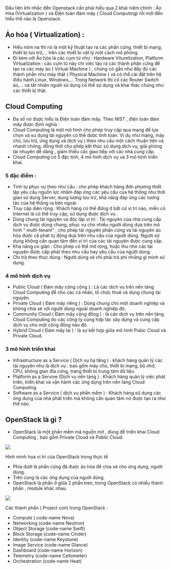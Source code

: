 
  Đầu tiên khi nhắc đền Openstack cần phải hiểu qua 2 khái niệm chính : Ảo Hóa (Virtualization ) và Điện toán đám mây ( Cloud Computing) rồi mới đến hiểu thế nào là Openstack.

## Ảo hóa ( Virtualization) :
- Hiểu nôm na thì nó là một kỹ thuật tạo ra các phần cứng, thiết bị mạng, thiết bị lưu trữ,... trên các thiết bi vật lý một cách mô phỏng.
- Đi kèm với Ảo hóa là các cụm từ như : Hardware Viturelization, Platform Virtualization : các cụm từ này chỉ việc tạo ra các thành phần cứng để tạo ra các máy ảo ( Virtual Machine ) , chúng có gần như đầy đủ các thành phần như máy thật ( Physical Machine ) và có thể cài đặt trên hệ điều hành Linux, Windows,... Trong Network thì có các Router Switch ảo,... và tất nhiên người sử dụng có thể sử dụng và khai thác chúng như các thiết bị thật.

## Cloud Computing
- Đa số nó được hiểu là Điện toán đám mây. Theo NIST , điện toán đám mây được định nghĩa :
- Cloud Computing là một mô hình cho phép truy cập qua mạng để lựa chọn và sư dụng tài nguyên có thể dược tính toán. Ví dụ như mạng, máy chủ, lưu trữ, ứng dụng và dịch vụ ) theo nhu cầu một cách thuận tiện và nhanh chóng, đồng thời cho phép kết thúc sử dụng dịch vụ, giải phóng tài nhuyên dễ  dàng , giảm thiểu các giao tiếp với các nhà cung cấp.
- Cloud Computing có 5 đặc tính, 4 mô hình dịch vụ và 3 mô hình triển khai.

### 5 đặc điểm :
- Tính tự phục vụ theo như cầu : cho phép khách hàng đơn phương thiết lập yêu cầu nguồn lực nhằm đáp ứng các yêu cầu của hệ thống như thời gian sử dụng Server, dung lượng lưu trữ, khả năng đáp ứng các tương tác của hệ thống ra bên ngoài.
- Truy cập diện rộng : Khách hàng có thể đứng ở bất cứ vị trí nào, miễn có Internet là có thể truy cập, sử dụng được dịch vụ .
- Dùng chung tài nguyên và độc lập vị trí : Tài nguyên của nhà cung cấp dịch vụ được dùng chung, phục vụ cho nhiều người dùng dựa trên mô hình " multi-tenant" , cho phép tài nguyên phần cứng và tài nguyên ảo hóa được cấ phát tự động dựa trên nhu cầu của người dùng. Người sử dụng không cần quan tâm đến vị trí của các tài nguyên được cung cấp.
- Khả năng co giãn : Cho phép có thể mở rộng, hoặc thu nhỏ các tài nguyên được cấp phát theo nhu cầu hay yêu cầu của người dùng.
- Chi trả theo thực dùng : Người dùng sẽ chỉ phải trả phí những gì mình sử dụng.

### 4 mô hinh dịch vụ
- Public Cloud ( Đám mây công cộng ) : Là các dịch vụ trên nền tảng Cloud Computing để cho các cá nhân, tổ chức thuê và dùng chung tài nguyên.
- Private Cloud ( Đám mây riêng ) : Dùng chung cho một doanh nghiệp và không chia sẻ với người dùng ngoài doanh nghiệp đó.
- Community Cloud ( Đám mây cộng đồng ) : là các dịch vụ trên nền tảng Cloud Computing do các công ty cùng hợp tác xây dựng và cung cấp dịch vụ cho một cộng đồng nào đó.
- Hybrid Cloud ( Đám mây lai ) : là sự kết hợp giữa mô hình Pubic Cloud và Private Cloud.

### 3 mô hình triển khai
- Infrastructure as a Service ( Dịch vụ hạ tầng ) : khách hàng quản lý các tài nguyên như là dịch vụ : bao gồm máy chủ, thiết bị mạng, bộ nhớ, CPU, không gian đĩa cứng, trang thiết bị trung tâm dữ liệu.
- Platform as a Servive (Dịch vụ nền tảng ) : Khách hàng quản lý việc phát triển, triển khai và vận hành các ứng dụng trên nền tảng Cloud Computing.
- Software as a Service ( dịch vụ phần mềm ) : Khách hàng sử dụng các ứng dụng của nhà phát triển mà không cần quan tâm nó được tạo ra như thế nào.

## OpenStack là gì ?
- OpenStack là một phần mềm mã nguồn mở , dùng để triển khai Cloud Computing , bao gồm Private Cloud và Public Cloud.

<img src="https://i.imgur.com/1QPvTGM.png">

Hình minh họa vị trí của OpenStack trong thực tế
- Phía dưới là phần cứng đã được ảo hóa để chia sẻ cho ứng dụng, người dùng.
- Trên cùng là các ứng dụng của người dùng.
- OpenStack là phần ở giữa 2 phần tren, trong OpenStack có nhiều thành phần , module khác nhau.

<img src="https://i.imgur.com/IuAdtJQ.png">

Các thành phần ( Project con) trong OpenStack :

- Compute ( code-name Nova)
- Networking (code-name Neutron)
- Object Storage (code-name Swift)
- Block Storage (code-name Cinder)
- Identity (code-name Keystone)
- Image Service (code-name Glance)
- Dashboard (code-name Horizon)
- Telemetry (code-name Ceilometer)
- Orchestration (code-name Heat)
